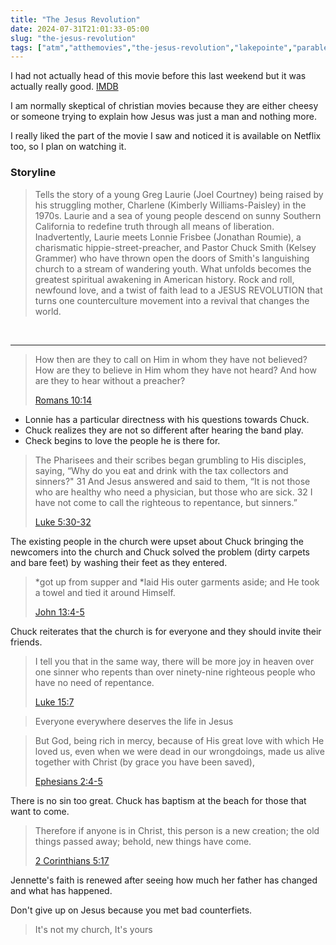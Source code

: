 ```yaml
---
title: "The Jesus Revolution"
date: 2024-07-31T21:01:33-05:00
slug: "the-jesus-revolution"
tags: ["atm","atthemovies","the-jesus-revolution","lakepointe","parable"]
---
```


I had not actually head of this movie before this last weekend but it was actually really good. [IMDB](https://www.imdb.com/title/tt10098448)

I am normally skeptical of christian movies because they are either cheesy or someone trying to explain how Jesus was just a man and nothing more.

I really liked the part of the movie I saw and noticed it is available on Netflix too, so I plan on watching it.


### Storyline
> Tells the story of a young Greg Laurie (Joel Courtney) being raised by his struggling mother, Charlene (Kimberly Williams-Paisley) in the 1970s. Laurie and a sea of young people descend on sunny Southern California to redefine truth through all means of liberation. Inadvertently, Laurie meets Lonnie Frisbee (Jonathan Roumie), a charismatic hippie-street-preacher, and Pastor Chuck Smith (Kelsey Grammer) who have thrown open the doors of Smith's languishing church to a stream of wandering youth. What unfolds becomes the greatest spiritual awakening in American history. Rock and roll, newfound love, and a twist of faith lead to a JESUS REVOLUTION that turns one counterculture movement into a revival that changes the world.

<br />

---

> How then are they to call on Him in whom they have not believed? How are they to believe in Him whom they have not heard? And how are they to hear without a preacher?
> 
> [Romans 10:14](https://www.biblegateway.com/passage/?search=Romans+10%3A14&version=NASB)

* Lonnie has a particular directness with his questions towards Chuck.
* Chuck realizes they are not so different after hearing the band play.
* Check begins to love the people he is there for.


> The Pharisees and their scribes began grumbling to His disciples, saying, “Why do you eat and drink with the tax collectors and sinners?" 31 And Jesus answered and said to them, “It is not those who are healthy who need a physician, but those who are sick. 32 I have not come to call the righteous to repentance, but sinners.”
> 
> [Luke 5:30-32](https://www.biblegateway.com/passage/?search=Luke+5%3A30-32&version=NASB)

The existing people in the church were upset about Chuck bringing the newcomers into the church and Chuck
solved the problem (dirty carpets and bare feet) by washing their feet as they entered.

> *got up from supper and *laid His outer garments aside; and He took a towel and tied it around Himself.
> 
> [John 13:4-5](https://www.biblegateway.com/passage/?search=John+13%3A4-5&version=NASB)


Chuck reiterates that the church is for everyone and they should invite their friends.

> I tell you that in the same way, there will be more joy in heaven over one sinner who repents than over ninety-nine righteous people who have no need of repentance.
> 
> [Luke 15:7](https://www.biblegateway.com/passage/?search=Luke+15%3A7&version=NASB)


> Everyone everywhere deserves the life in Jesus

> But God, being rich in mercy, because of His great love with which He loved us, even when we were dead in our wrongdoings, made us alive together with Christ (by grace you have been saved),
> 
> [Ephesians 2:4-5](https://www.biblegateway.com/passage/?search=Ephesians+2%3A4-5&version=NASB)


There is no sin too great. Chuck has baptism at the beach for those that want to come.

> Therefore if anyone is in Christ, this person is a new creation; the old things passed away; behold, new things have come.
>
> [2 Corinthians 5:17](https://www.biblegateway.com/passage/?search=2+Corinthians+5%3A17&version=NASB)

Jennette's faith is renewed after seeing how much her father has changed and what has happened.

Don't give up on Jesus because you met bad counterfiets.

> It's not my church, It's yours